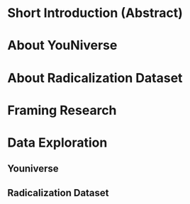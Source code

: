 # Short Introduction (Abstract)

# About YouNiverse

# About Radicalization Dataset

# Framing Research

# Data Exploration
## Youniverse
## Radicalization Dataset

#
